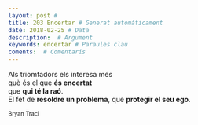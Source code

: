 ```yaml
---
layout: post #
title: 203 Encertar # Generat automàticament
date: 2018-02-25 # Data
description:  # Argument
keywords: encertar # Paraules clau
coments:  # Comentaris
---
```


Als triomfadors els interesa més <br />
què és el que **és encertat** <br />
que **qui té la raó**. <br />
El fet de **resoldre un problema**,
que **protegir el seu ego**.

<small>Bryan Traci</small>
